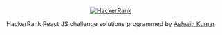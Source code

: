 <p align="center">
  <a href="https://www.hackerrank.com/gabrielgiordano">
    <img alt="HackerRank" src="https://raw.githubusercontent.com/gabrielgiordan/HackerRank/master/hacker-rank-logo.png">
  </a>
</p>
<p align="center">
  HackerRank React JS challenge solutions programmed by <a alt="HackerRank Profile" href="https://www.hackerrank.com/Ashwin7mak" >Ashwin Kumar</a>
</p>

